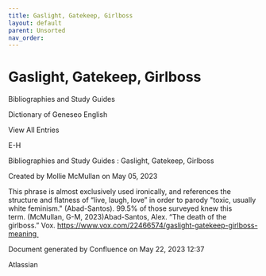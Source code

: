 ```yaml
---
title: Gaslight, Gatekeep, Girlboss
layout: default
parent: Unsorted
nav_order:
---
```


# Gaslight, Gatekeep, Girlboss

Bibliographies and Study Guides

Dictionary of Geneseo English

View All Entries

E-H

Bibliographies and Study Guides : Gaslight, Gatekeep, Girlboss

Created by  Mollie McMullan on May 05, 2023

This phrase is almost exclusively used ironically, and references the structure and flatness of “live, laugh, love” in order to parody &quot;toxic, usually white feminism.&quot; (Abad-Santos). 99.5% of those surveyed knew this term. (McMullan, G-M, 2023)Abad-Santos, Alex. “The death of the girlboss.” Vox. https://www.vox.com/22466574/gaslight-gatekeep-girlboss-meaning 

Document generated by Confluence on May 22, 2023 12:37

Atlassian
